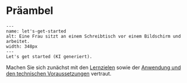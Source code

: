 # Präambel



```{figure} _images/generated_00.png
---
name: let's-get-started
alt: Eine Frau sitzt an einem Schreibtisch vor einem Bildschirm und arbeitet.
width: 348px
---
Let's get started (KI generiert).
```

Machen Sie sich zunächst mit den [Lernzielen](/Markdown/1_1_lernziele.md) sowie der [Anwendung und den technischen Voraussetzungen](/Markdown/1_2_technische_voraussetzungen.md) vertraut.


